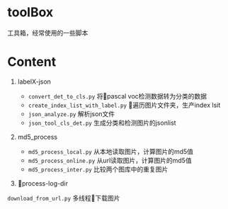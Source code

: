 # toolBox
工具箱，经常使用的一些脚本

# Content
1. labelX-json
    - `convert_det_to_cls.py` 将pascal voc检测数据转为分类的数据
    - `create_index_list_with_label.py` 遍历图片文件夹，生产index lsit
    - `json_analyze.py` 解析json文件
    - `json_tool_cls_det.py` 生成分类和检测图片的jsonlist
2. md5_process
    - `md5_process_local.py` 从本地读取图片，计算图片的md5值
    - `md5_process_online.py` 从url读取图片，计算图片的md5值
    - `md5_process_inter.py` 比较两个图库中的重复图片

3. process-log-dir

`download_from_url.py` 多线程下载图片
